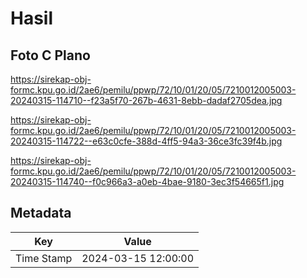 # Hasil

## Foto C Plano

https://sirekap-obj-formc.kpu.go.id/2ae6/pemilu/ppwp/72/10/01/20/05/7210012005003-20240315-114710--f23a5f70-267b-4631-8ebb-dadaf2705dea.jpg

https://sirekap-obj-formc.kpu.go.id/2ae6/pemilu/ppwp/72/10/01/20/05/7210012005003-20240315-114722--e63c0cfe-388d-4ff5-94a3-36ce3fc39f4b.jpg

https://sirekap-obj-formc.kpu.go.id/2ae6/pemilu/ppwp/72/10/01/20/05/7210012005003-20240315-114740--f0c966a3-a0eb-4bae-9180-3ec3f54665f1.jpg


## Metadata

| Key        | Value               |
| ---------- | ------------------- |
| Time Stamp | 2024-03-15 12:00:00 |



